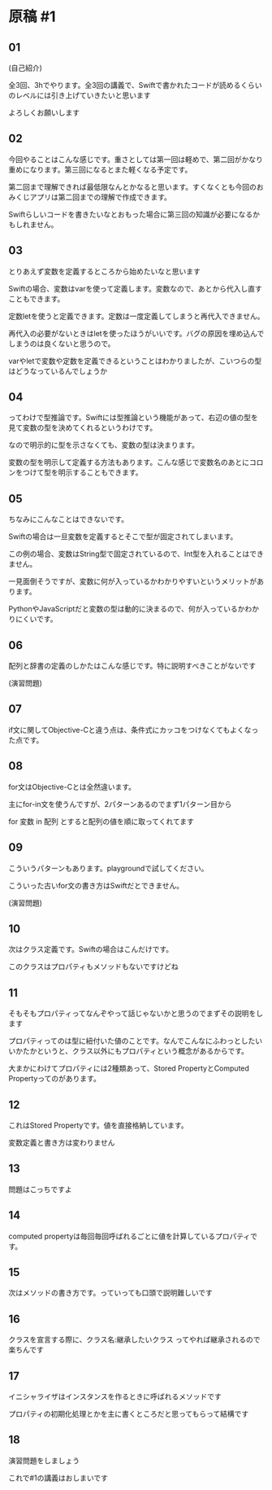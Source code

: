 # 原稿 #1

## 01

(自己紹介)

全3回、3hでやります。全3回の講義で、Swiftで書かれたコードが読めるくらいのレベルには引き上げていきたいと思います

よろしくお願いします

## 02

今回やることはこんな感じです。重さとしては第一回は軽めで、第二回がかなり重めになります。第三回になるとまた軽くなる予定です。

第二回まで理解できれば最低限なんとかなると思います。すくなくとも今回のおみくじアプリは第二回までの理解で作成できます。

Swiftらしいコードを書きたいなとおもった場合に第三回の知識が必要になるかもしれません。

## 03

とりあえず変数を定義するところから始めたいなと思います

Swiftの場合、変数はvarを使って定義します。変数なので、あとから代入し直すこともできます。

定数letを使うと定義できます。定数は一度定義してしまうと再代入できません。

再代入の必要がないときはletを使ったほうがいいです。バグの原因を埋め込んでしまうのは良くないと思うので。

varやletで変数や定数を定義できるということはわかりましたが、こいつらの型はどうなっているんでしょうか

## 04

ってわけで型推論です。Swiftには型推論という機能があって、右辺の値の型を見て変数の型を決めてくれるというわけです。

なので明示的に型を示さなくても、変数の型は決まります。

変数の型を明示して定義する方法もあります。こんな感じで変数名のあとにコロンをつけて型を明示することもできます。

## 05

ちなみにこんなことはできないです。

Swiftの場合は一旦変数を定義するとそこで型が固定されてしまいます。

この例の場合、変数はString型で固定されているので、Int型を入れることはできません。

一見面倒そうですが、変数に何が入っているかわかりやすいというメリットがあります。

PythonやJavaScriptだと変数の型は動的に決まるので、何が入っているかわかりにくいです。

## 06

配列と辞書の定義のしかたはこんな感じです。特に説明すべきことがないです

(演習問題)

## 07

if文に関してObjective-Cと違う点は、条件式にカッコをつけなくてもよくなった点です。

## 08

for文はObjective-Cとは全然違います。

主にfor-in文を使うんですが、2パターンあるのでまず1パターン目から

for 変数 in 配列 とすると配列の値を順に取ってくれてます

## 09

こういうパターンもあります。playgroundで試してください。

こういった古いfor文の書き方はSwiftだとできません。

(演習問題)

## 10

次はクラス定義です。Swiftの場合はこんだけです。

このクラスはプロパティもメソッドもないですけどね

## 11

そもそもプロパティってなんぞやって話じゃないかと思うのでまずその説明をします

プロパティってのは型に紐付いた値のことです。なんでこんなにふわっとしたいいかたかというと、クラス以外にもプロパティという概念があるからです。

大まかにわけてプロパティには2種類あって、Stored PropertyとComputed Propertyってのがあります。

## 12

これはStored Propertyです。値を直接格納しています。

変数定義と書き方は変わりません

## 13

問題はこっちですよ

## 14

computed propertyは毎回毎回呼ばれるごとに値を計算しているプロパティです。

## 15

次はメソッドの書き方です。っていっても口頭で説明難しいです

## 16

クラスを宣言する際に、クラス名:継承したいクラス ってやれば継承されるので楽ちんです

## 17

イニシャライザはインスタンスを作るときに呼ばれるメソッドです

プロパティの初期化処理とかを主に書くところだと思ってもらって結構です

## 18

演習問題をしましょう

これで#1の講義はおしまいです